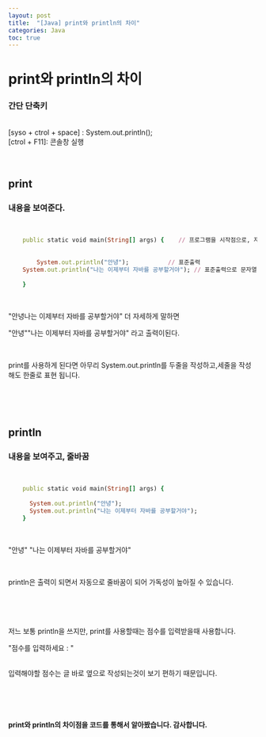 ```yaml
---
layout: post
title:  "[Java] print와 println의 차이"
categories: Java
toc: true
---
```


# print와 println의 차이 #




### 간단 단축키 ##
<br/>
[syso + ctrol + space] : System.out.println();<br/>
[ctrol + F11]: 콘솔창 실행
<br/><br/><br/>

## print ##
### 내용을 보여준다. ###
<br/>


```ruby
	public static void main(String[] args) {    // 프로그램을 시작점으로, 자동으로 실행되며 콘솔에서 결과가 출력된다.	
	
		
	 	System.out.println("안녕");           // 표준출력
    System.out.println("나는 이제부터 자바를 공부할거야"); // 표준출력으로 문자열 출력.
		
	}
```




<br/>

"안녕나는 이제부터 자바를 공부할거야" 더 자세하게 말하면 

"안녕""나는 이제부터 자바를 공부할거야" 라고 출력이된다.


<br/>

print를 사용하게 된다면 아무리 System.out.println를 두줄을 작성하고,세줄을 작성해도 한줄로 표현 됩니다.

<br/><br/><br/>

## println ##
### 내용을 보여주고, 줄바꿈 ###
<br/>


```ruby
	public static void main(String[] args) {   
	
      System.out.println("안녕");  
      System.out.println("나는 이제부터 자바를 공부할거야"); 
  	}
```



<br/>





"안녕"
"나는 이제부터 자바를 공부할거야"

<br/>

println은 출력이 되면서 자동으로 줄바꿈이 되어 가독성이 높아질 수 있습니다. 

<br/><br/><br/>



저느 보통 println을 쓰지만, print를 사용할때는 점수를 입력받을때 사용합니다.
<br/>

"점수를 입력하세요 : "

<br/>
입력해야할 점수는 글 바로 옆으로 작성되는것이 보기 편하기 때문입니다.

<br/><br/><br/>

#### print와 println의 차이점을 코드를 통해서 알아봤습니다. 감사합니다. ####
